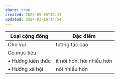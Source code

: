 ```yaml
---
share: true
created: 2023-09-05T16:17
updated: 2024-03-16T14:54
---
```

| Loại cộng đồng    | Đặc điểm                  |
| ----------------- | ------------------------- |
| Cho vui           | tương tác cao             |
| Có mục tiêu       |                           |
| • Hướng kiến thức | ít nói hơn, hỏi nhiều hơn |
| • Hướng xã hội    | nói nhiều hơn             |